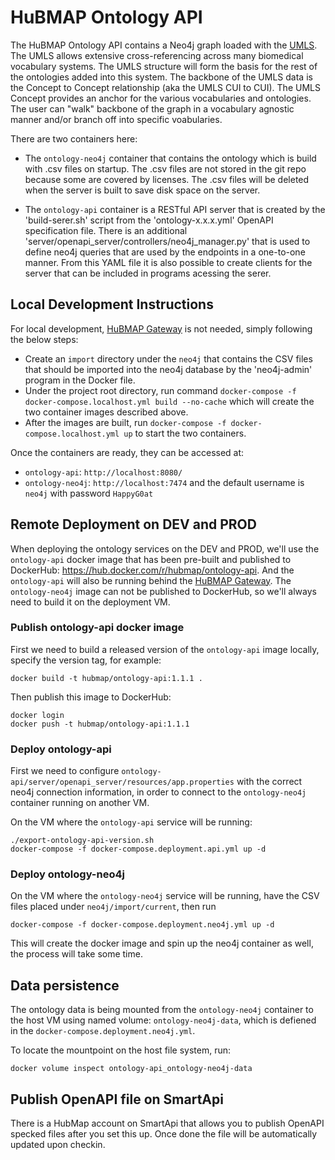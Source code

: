 # HuBMAP Ontology API

The HuBMAP Ontology API contains a Neo4j graph loaded with the [UMLS](https://www.nlm.nih.gov/research/umls/index.html).  The UMLS allows extensive cross-referencing across many biomedical vocabulary systems.  The UMLS structure will form the basis for the rest of the ontologies added into this system.  The backbone of the UMLS data is the Concept to Concept relationship (aka the UMLS CUI to CUI).  The UMLS Concept provides an anchor for the various vocabularies and ontologies.  The user can "walk" backbone of the graph in a vocabulary agnostic manner and/or branch off into specific voabularies.

There are two containers here:

* The `ontology-neo4j` container that contains the ontology which is build with .csv files on startup. The .csv files are not stored in the git repo because some are covered by licenses. The .csv files will be deleted when the server is built to save disk space on the server.

* The `ontology-api` container is a RESTful API server that is created by the 'build-serer.sh' script from the 'ontology-x.x.x.yml' OpenAPI specification file. There is an additional 'server/openapi_server/controllers/neo4j_manager.py' that is used to define neo4j queries that are used by the endpoints in a one-to-one manner. From this YAML file it is also possible to create clients for the server that can be included in programs acessing the serer.

## Local Development Instructions

For local development, [HuBMAP Gateway](https://github.com/hubmapconsortium/gateway) is not needed, simply following the below steps:

* Create an `import` directory under the `neo4j` that contains the CSV files that should be imported into the neo4j database by the 'neo4j-admin' program in the Docker file.
* Under the project root directory, run command `docker-compose -f docker-compose.localhost.yml build --no-cache` which will create the two container images described above.
* After the images are built, run `docker-compose -f docker-compose.localhost.yml up` to start the two containers.


Once the containers are ready, they can be accessed at:

- `ontology-api`: `http://localhost:8080/`
- `ontology-neo4j`: `http://localhost:7474` and the default username is `neo4j` with password `HappyG0at`


## Remote Deployment on DEV and PROD

When deploying the ontology services on the DEV and PROD, we'll use the `ontology-api` docker image that has been pre-built and published to DockerHub: https://hub.docker.com/r/hubmap/ontology-api. And the `ontology-api` will also be running behind the [HuBMAP Gateway](https://github.com/hubmapconsortium/gateway). The `ontology-neo4j` image can not be published to DockerHub, so we'll always need to build it on the deployment VM. 

### Publish ontology-api docker image

First we need to build a released version of the `ontology-api` image locally, specify the version tag, for example:

```
docker build -t hubmap/ontology-api:1.1.1 .
```

Then publish this image to DockerHub:

```
docker login
docker push -t hubmap/ontology-api:1.1.1
```

### Deploy ontology-api

First we need to configure `ontology-api/server/openapi_server/resources/app.properties` with the correct neo4j connection information, in order to connect to the `ontology-neo4j` container running on another VM.

On the VM where the `ontology-api` service will be running:

````
./export-ontology-api-version.sh
docker-compose -f docker-compose.deployment.api.yml up -d
````

### Deploy ontology-neo4j

On the VM where the `ontology-neo4j` service will be running, have the CSV files placed under `neo4j/import/current`, then run

````
docker-compose -f docker-compose.deployment.neo4j.yml up -d
````

This will create the docker image and spin up the neo4j container as well, the process will take some time.

## Data persistence

The ontology data is being mounted from the `ontology-neo4j` container to the host VM using named volume: `ontology-neo4j-data`, which is defiened in the `docker-compose.deployment.neo4j.yml`. 

To locate the mountpoint on the host file system, run:
````
docker volume inspect ontology-api_ontology-neo4j-data
````

## Publish OpenAPI file on SmartApi

There is a HubMap account on SmartApi that allows you to publish OpenAPI specked files after you set this up. Once done the file will be automatically updated upon checkin.
